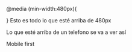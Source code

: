 @media (min-width:480px){
  
}
Esto es todo lo que esté arriba de 480px

Lo que esté arriba de un telefono se va a ver así 

Mobile first 